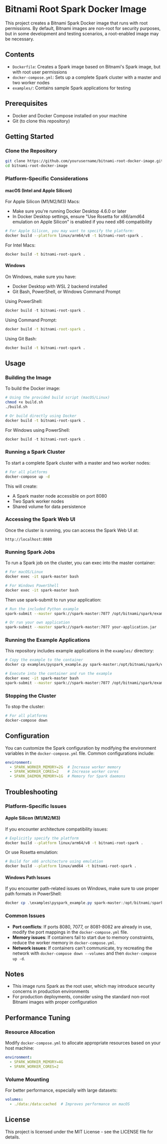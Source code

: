 # Bitnami Root Spark Docker Image

This project creates a Bitnami Spark Docker image that runs with root permissions. By default, Bitnami images are non-root for security purposes, but in some development and testing scenarios, a root-enabled image may be necessary.

## Contents

- `Dockerfile`: Creates a Spark image based on Bitnami's Spark image, but with root user permissions
- `docker-compose.yml`: Sets up a complete Spark cluster with a master and two worker nodes
- `examples/`: Contains sample Spark applications for testing

## Prerequisites

- Docker and Docker Compose installed on your machine
- Git (to clone this repository)

## Getting Started

### Clone the Repository

```bash
git clone https://github.com/yourusername/bitnami-root-docker-image.git
cd bitnami-root-docker-image
```

### Platform-Specific Considerations

#### macOS (Intel and Apple Silicon)

For Apple Silicon (M1/M2/M3) Macs:
- Make sure you're running Docker Desktop 4.6.0 or later
- In Docker Desktop settings, ensure "Use Rosetta for x86/amd64 emulation on Apple Silicon" is enabled if you need x86 compatibility

```bash
# For Apple Silicon, you may want to specify the platform:
docker build --platform linux/arm64/v8 -t bitnami-root-spark .
```

For Intel Macs:
```bash
docker build -t bitnami-root-spark .
```

#### Windows

On Windows, make sure you have:
- Docker Desktop with WSL 2 backend installed
- Git Bash, PowerShell, or Windows Command Prompt

Using PowerShell:
```powershell
docker build -t bitnami-root-spark .
```

Using Command Prompt:
```cmd
docker build -t bitnami-root-spark .
```

Using Git Bash:
```bash
docker build -t bitnami-root-spark .
```

## Usage

### Building the Image

To build the Docker image:

```bash
# Using the provided build script (macOS/Linux)
chmod +x build.sh
./build.sh

# Or build directly using Docker
docker build -t bitnami-root-spark .
```

For Windows using PowerShell:
```powershell
docker build -t bitnami-root-spark .
```

### Running a Spark Cluster

To start a complete Spark cluster with a master and two worker nodes:

```bash
# For all platforms
docker-compose up -d
```

This will create:
- A Spark master node accessible on port 8080
- Two Spark worker nodes
- Shared volume for data persistence

### Accessing the Spark Web UI

Once the cluster is running, you can access the Spark Web UI at:

```
http://localhost:8080
```

### Running Spark Jobs

To run a Spark job on the cluster, you can exec into the master container:

```bash
# For macOS/Linux
docker exec -it spark-master bash

# For Windows PowerShell
docker exec -it spark-master bash
```

Then use spark-submit to run your application:

```bash
# Run the included Python example
spark-submit --master spark://spark-master:7077 /opt/bitnami/spark/examples/pyspark_example.py

# Or run your own application
spark-submit --master spark://spark-master:7077 your-application.jar
```

### Running the Example Applications

This repository includes example applications in the `examples/` directory:

```bash
# Copy the example to the container
docker cp examples/pyspark_example.py spark-master:/opt/bitnami/spark/examples/

# Execute into the container and run the example
docker exec -it spark-master bash
spark-submit --master spark://spark-master:7077 /opt/bitnami/spark/examples/pyspark_example.py
```

### Stopping the Cluster

To stop the cluster:

```bash
# For all platforms
docker-compose down
```

## Configuration

You can customize the Spark configuration by modifying the environment variables in the `docker-compose.yml` file. Common configurations include:

```yaml
environment:
  - SPARK_WORKER_MEMORY=2G  # Increase worker memory
  - SPARK_WORKER_CORES=2    # Increase worker cores
  - SPARK_DAEMON_MEMORY=1G  # Memory for Spark daemons
```

## Troubleshooting

### Platform-Specific Issues

#### Apple Silicon (M1/M2/M3)

If you encounter architecture compatibility issues:
```bash
# Explicitly specify the platform
docker build --platform linux/arm64/v8 -t bitnami-root-spark .
```

Or use Rosetta emulation:
```bash
# Build for x86 architecture using emulation
docker build --platform linux/amd64 -t bitnami-root-spark .
```

#### Windows Path Issues

If you encounter path-related issues on Windows, make sure to use proper path formats in PowerShell:
```powershell
docker cp .\examples\pyspark_example.py spark-master:/opt/bitnami/spark/examples/
```

### Common Issues

- **Port conflicts**: If ports 8080, 7077, or 8081-8082 are already in use, modify the port mappings in the `docker-compose.yml` file.
- **Memory issues**: If containers fail to start due to memory constraints, reduce the worker memory in `docker-compose.yml`.
- **Network issues**: If containers can't communicate, try recreating the network with `docker-compose down --volumes` and then `docker-compose up -d`.

## Notes

- This image runs Spark as the root user, which may introduce security concerns in production environments
- For production deployments, consider using the standard non-root Bitnami images with proper configuration

## Performance Tuning

### Resource Allocation

Modify `docker-compose.yml` to allocate appropriate resources based on your host machine:

```yaml
environment:
  - SPARK_WORKER_MEMORY=4G
  - SPARK_WORKER_CORES=2
```

### Volume Mounting

For better performance, especially with large datasets:

```yaml
volumes:
  - ./data:/data:cached  # Improves performance on macOS
```

## License

This project is licensed under the MIT License - see the LICENSE file for details.